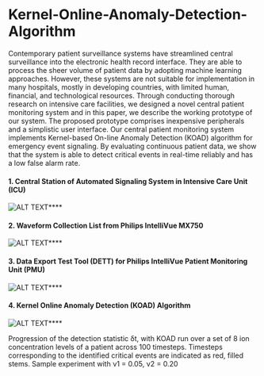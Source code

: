 # Kernel-Online-Anomaly-Detection-Algorithm
Contemporary patient surveillance systems have streamlined central surveillance into the electronic health record interface. They are able to process the sheer volume of patient data by adopting machine learning approaches. However, these systems are not suitable for implementation in many hospitals, mostly in developing countries, with limited human, financial, and technological resources. Through conducting thorough research on intensive care facilities, we designed a novel central patient monitoring system and in this paper, we describe the working prototype of our system. The proposed prototype comprises inexpensive peripherals and a simplistic user interface. Our central patient monitoring system implements Kernel-based On-line Anomaly Detection (KOAD) algorithm for emergency event signaling. By evaluating continuous patient data, we show that the system is able to detect critical events in real-time reliably and has a low false alarm rate.


#### 1. Central Station of Automated Signaling System in Intensive Care Unit (ICU)
  
![ALT TEXT](https://github.com/SaifurRR/Kernel-Online-Anomaly-Detection-Algorithm-ML/blob/main/import/1_Automated_Signaling_System_ICU_Central.png)****     


#### 2. Waveform Collection List from Philips IntelliVue MX750 
![ALT TEXT](https://github.com/SaifurRR/Kernel-Online-Anomaly-Detection-Algorithm-ML/blob/main/import/2_Waveforms_collected_from_Patient_Monitoring_Unit.png)****


#### 3. Data Export Test Tool (DETT) for Philips IntelliVue Patient Monitoring Unit (PMU)
 
![ALT TEXT](https://github.com/SaifurRR/Kernel-Online-Anomaly-Detection-Algorithm-ML/blob/main/import/3_Data_Extraction_Tool_Philips.png)****

#### 4. Kernel Online Anomaly Detection (KOAD) Algorithm 
 
![ALT TEXT](https://github.com/SaifurRR/Kernel-Online-Anomaly-Detection-Algorithm-ML/blob/main/import/4_Detection_Statistics_Koad_Algorithm.png)****

Progression of the detection statistic δt, with KOAD run over a set of 8 ion concentration levels of a patient across 100 timesteps. Timesteps corresponding to the identified critical events are indicated as red, filled stems. Sample experiment with ν1 = 0.05, ν2 = 0.20
